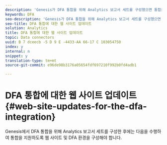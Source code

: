 ```yaml
---
description: 'Genesis가 DFA 통합을 위해 Analytics 보고서 세트를 구성했으면 통합을 지원하도록 웹 사이트 및 DFA 환경을 구성하려면 다음을 수행해야 합니다. '
keywords: DFA
seo-description: 'Genesis가 DFA 통합을 위해 Analytics 보고서 세트를 구성했으면 통합을 지원하도록 웹 사이트 및 DFA 환경을 구성하려면 다음을 수행해야 합니다. '
seo-title: DFA 통합에 대한 웹 사이트 업데이트
solution: Analytics
title: DFA 통합에 대한 웹 사이트 업데이트
topic: Data connectors
uuid: B 7 dceecb -5 D 9 E -4433-AA 66-17 C 103054750
index: y
internal: n
snippet: y
translation-type: tm+mt
source-git-commit: e96de98b3176a05654fdf697210f992b0fd4adb1

---
```



# DFA 통합에 대한 웹 사이트 업데이트{#web-site-updates-for-the-dfa-integration}

Genesis에서 DFA 통합을 위해 Analytics 보고서 세트를 구성한 후에는 다음을 수행하여 통합을 지원하도록 웹 사이트 및 DFA 환경을 구성해야 합니다.

